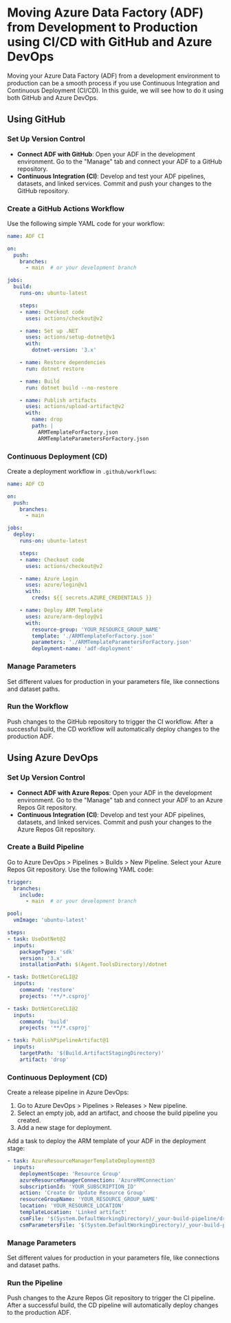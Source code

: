 # Moving Azure Data Factory (ADF) from Development to Production using CI/CD with GitHub and Azure DevOps

Moving your Azure Data Factory (ADF) from a development environment to production can be a smooth process if you use Continuous Integration and Continuous Deployment (CI/CD). In this guide, we will see how to do it using both GitHub and Azure DevOps.

## Using GitHub

### Set Up Version Control
- **Connect ADF with GitHub**: Open your ADF in the development environment. Go to the "Manage" tab and connect your ADF to a GitHub repository.
- **Continuous Integration (CI)**: Develop and test your ADF pipelines, datasets, and linked services. Commit and push your changes to the GitHub repository.

### Create a GitHub Actions Workflow
Use the following simple YAML code for your workflow:

```yaml
name: ADF CI

on:
  push:
    branches:
      - main  # or your development branch

jobs:
  build:
    runs-on: ubuntu-latest

    steps:
    - name: Checkout code
      uses: actions/checkout@v2

    - name: Set up .NET
      uses: actions/setup-dotnet@v1
      with:
        dotnet-version: '3.x'

    - name: Restore dependencies
      run: dotnet restore

    - name: Build
      run: dotnet build --no-restore

    - name: Publish artifacts
      uses: actions/upload-artifact@v2
      with:
        name: drop
        path: |
          ARMTemplateForFactory.json
          ARMTemplateParametersForFactory.json
```

### Continuous Deployment (CD)
Create a deployment workflow in `.github/workflows`:

```yaml
name: ADF CD

on:
  push:
    branches:
      - main

jobs:
  deploy:
    runs-on: ubuntu-latest

    steps:
    - name: Checkout code
      uses: actions/checkout@v2

    - name: Azure Login
      uses: azure/login@v1
      with:
        creds: ${{ secrets.AZURE_CREDENTIALS }}

    - name: Deploy ARM Template
      uses: azure/arm-deploy@v1
      with:
        resource-group: 'YOUR_RESOURCE_GROUP_NAME'
        template: './ARMTemplateForFactory.json'
        parameters: './ARMTemplateParametersForFactory.json'
        deployment-name: 'adf-deployment'
```

### Manage Parameters
Set different values for production in your parameters file, like connections and dataset paths.

### Run the Workflow
Push changes to the GitHub repository to trigger the CI workflow. After a successful build, the CD workflow will automatically deploy changes to the production ADF.

## Using Azure DevOps

### Set Up Version Control
- **Connect ADF with Azure Repos**: Open your ADF in the development environment. Go to the "Manage" tab and connect your ADF to an Azure Repos Git repository.
- **Continuous Integration (CI)**: Develop and test your ADF pipelines, datasets, and linked services. Commit and push your changes to the Azure Repos Git repository.

### Create a Build Pipeline
Go to Azure DevOps > Pipelines > Builds > New Pipeline. Select your Azure Repos Git repository. Use the following YAML code:

```yaml
trigger:
  branches:
    include:
      - main  # or your development branch

pool:
  vmImage: 'ubuntu-latest'

steps:
- task: UseDotNet@2
  inputs:
    packageType: 'sdk'
    version: '3.x'
    installationPath: $(Agent.ToolsDirectory)/dotnet

- task: DotNetCoreCLI@2
  inputs:
    command: 'restore'
    projects: '**/*.csproj'

- task: DotNetCoreCLI@2
  inputs:
    command: 'build'
    projects: '**/*.csproj'

- task: PublishPipelineArtifact@1
  inputs:
    targetPath: '$(Build.ArtifactStagingDirectory)'
    artifact: 'drop'
```

### Continuous Deployment (CD)
Create a release pipeline in Azure DevOps:

1. Go to Azure DevOps > Pipelines > Releases > New pipeline.
2. Select an empty job, add an artifact, and choose the build pipeline you created.
3. Add a new stage for deployment.

Add a task to deploy the ARM template of your ADF in the deployment stage:

```yaml
- task: AzureResourceManagerTemplateDeployment@3
  inputs:
    deploymentScope: 'Resource Group'
    azureResourceManagerConnection: 'AzureRMConnection'
    subscriptionId: 'YOUR_SUBSCRIPTION_ID'
    action: 'Create Or Update Resource Group'
    resourceGroupName: 'YOUR_RESOURCE_GROUP_NAME'
    location: 'YOUR_RESOURCE_LOCATION'
    templateLocation: 'Linked artifact'
    csmFile: '$(System.DefaultWorkingDirectory)/_your-build-pipeline/drop/ARMTemplateForFactory.json'
    csmParametersFile: '$(System.DefaultWorkingDirectory)/_your-build-pipeline/drop/ARMTemplateParametersForFactory.json'
```

### Manage Parameters
Set different values for production in your parameters file, like connections and dataset paths.

### Run the Pipeline
Push changes to the Azure Repos Git repository to trigger the CI pipeline. After a successful build, the CD pipeline will automatically deploy changes to the production ADF.